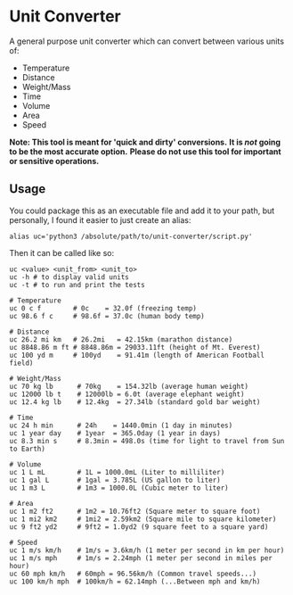 # Unit Converter

A general purpose unit converter which can convert between various units of:
 - Temperature
 - Distance
 - Weight/Mass
 - Time
 - Volume
 - Area
 - Speed

**Note: This tool is meant for 'quick and dirty' conversions.** 
**It is *not* going to be the most accurate option.**
**Please do not use this tool for important or sensitive operations.**

## Usage

You could package this as an executable file and add it to your path, but personally, I found it easier to just create an alias: 
```shell
alias uc='python3 /absolute/path/to/unit-converter/script.py'
```
Then it can be called like so:
```shell
uc <value> <unit_from> <unit_to>
uc -h # to display valid units
uc -t # to run and print the tests

# Temperature
uc 0 c f        # 0c    = 32.0f (freezing temp)
uc 98.6 f c     # 98.6f = 37.0c (human body temp)

# Distance
uc 26.2 mi km   # 26.2mi   = 42.15km (marathon distance)
uc 8848.86 m ft # 8848.86m = 29033.11ft (height of Mt. Everest)
uc 100 yd m     # 100yd    = 91.41m (length of American Football field)

# Weight/Mass
uc 70 kg lb      # 70kg    = 154.32lb (average human weight)
uc 12000 lb t    # 12000lb = 6.0t (average elephant weight)
uc 12.4 kg lb    # 12.4kg  = 27.34lb (standard gold bar weight)

# Time
uc 24 h min      # 24h    = 1440.0min (1 day in minutes)
uc 1 year day    # 1year  = 365.0day (1 year in days)
uc 8.3 min s     # 8.3min = 498.0s (time for light to travel from Sun to Earth)

# Volume
uc 1 L mL        # 1L = 1000.0mL (Liter to milliliter)
uc 1 gal L       # 1gal = 3.785L (US gallon to liter)
uc 1 m3 L        # 1m3 = 1000.0L (Cubic meter to liter)

# Area
uc 1 m2 ft2      # 1m2 = 10.76ft2 (Square meter to square foot)
uc 1 mi2 km2     # 1mi2 = 2.59km2 (Square mile to square kilometer)
uc 9 ft2 yd2     # 9ft2 = 1.0yd2 (9 square feet to a square yard)

# Speed
uc 1 m/s km/h    # 1m/s = 3.6km/h (1 meter per second in km per hour)
uc 1 m/s mph     # 1m/s = 2.24mph (1 meter per second in miles per hour)
uc 60 mph km/h   # 60mph = 96.56km/h (Common travel speeds...)
uc 100 km/h mph  # 100km/h = 62.14mph (...Between mph and km/h)
```

